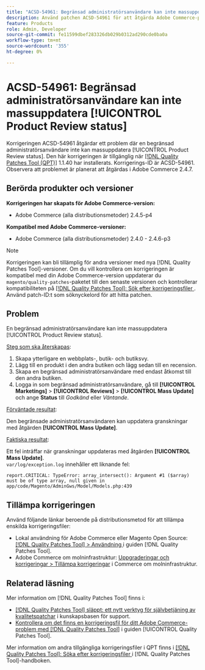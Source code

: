 ```yaml
---
title: "ACSD-54961: Begränsad administratörsanvändare kan inte massuppdatera [!UICONTROL Product Review status]"
description: Använd patchen ACSD-54961 för att åtgärda Adobe Commerce-problemet där en begränsad administratörsanvändare inte kan massera statusen för produktgranskning.
feature: Products
role: Admin, Developer
source-git-commit: fe11599dbef283326db029b0312ad290cde0ba0a
workflow-type: tm+mt
source-wordcount: '355'
ht-degree: 0%

---
```


# ACSD-54961: Begränsad administratörsanvändare kan inte massuppdatera [!UICONTROL Product Review status]

Korrigeringen ACSD-54961 åtgärdar ett problem där en begränsad administratörsanvändare inte kan massuppdatera [!UICONTROL Product Review status]. Den här korrigeringen är tillgänglig när [[!DNL Quality Patches Tool (QPT)]](https://experienceleague.adobe.com/en/docs/commerce-knowledge-base/kb/announcements/commerce-announcements/magento-quality-patches-released-new-tool-to-self-serve-quality-patches) 1.1.40 har installerats. Korrigerings-ID är ACSD-54961. Observera att problemet är planerat att åtgärdas i Adobe Commerce 2.4.7.

## Berörda produkter och versioner

**Korrigeringen har skapats för Adobe Commerce-version:**

* Adobe Commerce (alla distributionsmetoder) 2.4.5-p4

**Kompatibel med Adobe Commerce-versioner:**

* Adobe Commerce (alla distributionsmetoder) 2.4.0 - 2.4.6-p3

>[!NOTE]
>
>Korrigeringen kan bli tillämplig för andra versioner med nya [!DNL Quality Patches Tool]-versioner. Om du vill kontrollera om korrigeringen är kompatibel med din Adobe Commerce-version uppdaterar du `magento/quality-patches`-paketet till den senaste versionen och kontrollerar kompatibiliteten på [[!DNL Quality Patches Tool]: Sök efter korrigeringsfiler ](https://experienceleague.adobe.com/tools/commerce-quality-patches/index.html). Använd patch-ID:t som söknyckelord för att hitta patchen.

## Problem

En begränsad administratörsanvändare kan inte massuppdatera [!UICONTROL Product Review status].

<u>Steg som ska återskapas</u>:

1. Skapa ytterligare en webbplats-, butik- och butiksvy.
1. Lägg till en produkt i den andra butiken och lägg sedan till en recension.
1. Skapa en begränsad administratörsanvändare med endast åtkomst till den andra butiken.
1. Logga in som begränsad administratörsanvändare, gå till **[!UICONTROL  Marketings]** > **[!UICONTROL Reviews]** > **[!UICONTROL Mass Update]** och ange **Status** till *Godkänd* eller *Väntande*.

<u>Förväntade resultat</u>:

Den begränsade administratörsanvändaren kan uppdatera granskningar med åtgärden **[!UICONTROL Mass Update]**.

<u>Faktiska resultat</u>:

Ett fel inträffar när granskningar uppdateras med åtgärden **[!UICONTROL Mass Update]**.<br>
`var/log/exception.log` innehåller ett liknande fel:

```
report.CRITICAL: TypeError: array_intersect(): Argument #1 ($array) must be of type array, null given in app/code/Magento/AdminGws/Model/Models.php:439
```

## Tillämpa korrigeringen

Använd följande länkar beroende på distributionsmetod för att tillämpa enskilda korrigeringsfiler:

* Lokal användning för Adobe Commerce eller Magento Open Source: [[!DNL Quality Patches Tool] > Användning ](/help/tools/quality-patches-tool/usage.md) i guiden [!DNL Quality Patches Tool].
* Adobe Commerce om molninfrastruktur: [Uppgraderingar och korrigeringar > Tillämpa korrigeringar](https://experienceleague.adobe.com/docs/commerce-cloud-service/user-guide/develop/upgrade/apply-patches.html) i Commerce om molninfrastruktur.

## Relaterad läsning

Mer information om [!DNL Quality Patches Tool] finns i:

* [[!DNL Quality Patches Tool] släppt: ett nytt verktyg för självbetjäning av kvalitetspatchar](https://experienceleague.adobe.com/en/docs/commerce-knowledge-base/kb/announcements/commerce-announcements/magento-quality-patches-released-new-tool-to-self-serve-quality-patches) i kunskapsbasen för support.
* [Kontrollera om det finns en korrigeringsfil för ditt Adobe Commerce-problem med  [!DNL Quality Patches Tool]](/help/tools/quality-patches-tool/patches-available-in-qpt/check-patch-for-magento-issue-with-magento-quality-patches.md) i guiden [!UICONTROL Quality Patches Tool].


Mer information om andra tillgängliga korrigeringsfiler i QPT finns i [[!DNL Quality Patches Tool]: Söka efter korrigeringsfiler ](https://experienceleague.adobe.com/tools/commerce-quality-patches/index.html) i [!DNL Quality Patches Tool]-handboken.
